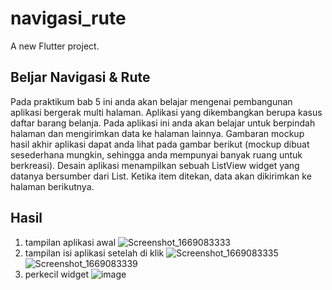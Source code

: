 # navigasi_rute

A new Flutter project.

## Beljar Navigasi & Rute

Pada praktikum bab 5 ini anda akan belajar mengenai pembangunan aplikasi bergerak 
multi halaman. Aplikasi yang dikembangkan berupa kasus daftar barang belanja. Pada 
aplikasi ini anda akan belajar untuk berpindah halaman dan mengirimkan data ke halaman 
lainnya. Gambaran mockup hasil akhir aplikasi dapat anda lihat pada gambar berikut
(mockup dibuat sesederhana mungkin, sehingga anda mempunyai banyak ruang untuk 
berkreasi). Desain aplikasi menampilkan sebuah ListView widget yang datanya bersumber 
dari List. Ketika item ditekan, data akan dikirimkan ke halaman berikutnya.

## Hasil

1. tampilan aplikasi awal
![Screenshot_1669083333](https://user-images.githubusercontent.com/95729081/203201265-5d67a24a-c649-47f0-b4bd-923f10c5d38f.png)
2. tampilan isi aplikasi setelah di klik
![Screenshot_1669083335](https://user-images.githubusercontent.com/95729081/203201328-3ae89631-a3af-406f-bc48-f337894a9b0e.png)
![Screenshot_1669083339](https://user-images.githubusercontent.com/95729081/203201334-4d91f3e1-a463-4f23-b989-20896523ac63.png)
3. perkecil widget
![image](https://user-images.githubusercontent.com/95729081/203201427-9087ae38-d664-4343-8e6e-6d1ecbf70807.png)


